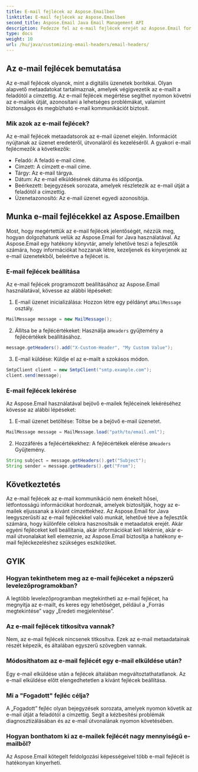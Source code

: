 ```yaml
---
title: E-mail fejlécek az Aspose.Emailben
linktitle: E-mail fejlécek az Aspose.Emailben
second_title: Aspose.Email Java Email Management API
description: Fedezze fel az e-mail fejlécek erejét az Aspose.Email for Java segítségével. Ismerje meg, hogyan állíthat be és tölthet le könnyedén e-mail fejléceket.
type: docs
weight: 10
url: /hu/java/customizing-email-headers/email-headers/
---
```


## Az e-mail fejlécek bemutatása

Az e-mail fejlécek olyanok, mint a digitális üzenetek borítékai. Olyan alapvető metaadatokat tartalmaznak, amelyek végigvezetik az e-mailt a feladótól a címzettig. Az e-mail fejlécek megértése segíthet nyomon követni az e-mailek útját, azonosítani a lehetséges problémákat, valamint biztonságos és megbízható e-mail kommunikációt biztosít.

### Mik azok az e-mail fejlécek?

Az e-mail fejlécek metaadatsorok az e-mail üzenet elején. Információt nyújtanak az üzenet eredetéről, útvonaláról és kezeléséről. A gyakori e-mail fejlécmezők a következők:

- Feladó: A feladó e-mail címe.
- Címzett: A címzett e-mail címe.
- Tárgy: Az e-mail tárgya.
- Dátum: Az e-mail elküldésének dátuma és időpontja.
- Beérkezett: bejegyzések sorozata, amelyek részletezik az e-mail útját a feladótól a címzettig.
- Üzenetazonosító: Az e-mail üzenet egyedi azonosítója.

## Munka e-mail fejlécekkel az Aspose.Emailben

Most, hogy megértettük az e-mail fejlécek jelentőségét, nézzük meg, hogyan dolgozhatunk velük az Aspose.Email for Java használatával. Az Aspose.Email egy hatékony könyvtár, amely lehetővé teszi a fejlesztők számára, hogy információkat hozzanak létre, kezeljenek és kinyerjenek az e-mail üzenetekből, beleértve a fejlécet is.

### E-mail fejlécek beállítása

Az e-mail fejlécek programozott beállításához az Aspose.Email használatával, kövesse az alábbi lépéseket:

1.  E-mail üzenet inicializálása: Hozzon létre egy példányt a`MailMessage` osztály.

```java
MailMessage message = new MailMessage();
```

2.  Állítsa be a fejlécértékeket: Használja a`Headers` gyűjtemény a fejlécértékek beállításához.

```java
message.getHeaders().add("X-Custom-Header", "My Custom Value");
```

3. E-mail küldése: Küldje el az e-mailt a szokásos módon.

```java
SmtpClient client = new SmtpClient("smtp.example.com");
client.send(message);
```

### E-mail fejlécek lekérése

Az Aspose.Email használatával bejövő e-mailek fejléceinek lekéréséhez kövesse az alábbi lépéseket:

1. E-mail üzenet betöltése: Töltse be a bejövő e-mail üzenetet.

```java
MailMessage message = MailMessage.load("path/to/email.eml");
```

2. Hozzáférés a fejlécértékekhez: A fejlécértékek elérése a`Headers` Gyűjtemény.

```java
String subject = message.getHeaders().get("Subject");
String sender = message.getHeaders().get("From");
```

## Következtetés

Az e-mail fejlécek az e-mail kommunikáció nem énekelt hősei, létfontosságú információkat hordoznak, amelyek biztosítják, hogy az e-mailek eljussanak a kívánt címzettekhez. Az Aspose.Email for Java leegyszerűsíti az e-mail fejlécekkel való munkát, lehetővé téve a fejlesztők számára, hogy különféle célokra hasznosítsák e metaadatok erejét. Akár egyéni fejléceket kell beállítania, akár információkat kell lekérnie, akár e-mail útvonalakat kell elemeznie, az Aspose.Email biztosítja a hatékony e-mail fejléckezeléshez szükséges eszközöket.

## GYIK

### Hogyan tekinthetem meg az e-mail fejléceket a népszerű levelezőprogramokban?

A legtöbb levelezőprogramban megtekintheti az e-mail fejlécet, ha megnyitja az e-mailt, és keres egy lehetőséget, például a „Forrás megtekintése” vagy „Eredeti megjelenítése”.

### Az e-mail fejlécek titkosítva vannak?

Nem, az e-mail fejlécek nincsenek titkosítva. Ezek az e-mail metaadatainak részét képezik, és általában egyszerű szövegben vannak.

### Módosíthatom az e-mail fejlécét egy e-mail elküldése után?

Egy e-mail elküldése után a fejlécek általában megváltoztathatatlanok. Az e-mail elküldése előtt elengedhetetlen a kívánt fejlécek beállítása.

### Mi a "Fogadott" fejléc célja?

A „Fogadott” fejléc olyan bejegyzések sorozata, amelyek nyomon követik az e-mail útját a feladótól a címzettig. Segít a kézbesítési problémák diagnosztizálásában és az e-mail útvonalának nyomon követésében.

### Hogyan bonthatom ki az e-mailek fejlécét nagy mennyiségű e-mailből?

Az Aspose.Email kötegelt feldolgozási képességeivel több e-mail fejlécét is hatékonyan kinyerheti.